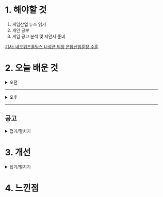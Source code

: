 
# 1. 해야할 것

1. 게임산업 뉴스 읽기 
2. 개인 공부  
3. 게임 공고 분석 및 제안서 준비

[기사: 네오위즈홀딩스 나성균 의장,은탑산업훈장 수훈](https://www.inven.co.kr/webzine/news/?news=301442)


# 2. 오늘 배운 것

<details>
<summary>오전</summary>

## 오늘의 뉴스
### 네오위즈홀딩스 나성균 의장,은탑산업훈장 수훈
![image](https://github.com/user-attachments/assets/5d0870e0-41f6-4a64-b84b-421002b31274)
```
재밌게 했던 P의 거짓의 완성과 게임 컨텐츠 전반에 대한 공로로 상을 수여했다.
```
</details>

****

<details>
<summary>오후</summary>


</details>

****
## 공고

<details>
<summary>접기/펼치기</summary>

### 네오위즈 호러 서바이벌 공고
![image](https://github.com/user-attachments/assets/a49c4747-ff9c-4315-95a5-36058f276fd6)

</details>


# 3. 개선

<details>
<summary>접기/펼치기</summary>


</details>



# 4. 느낀점


